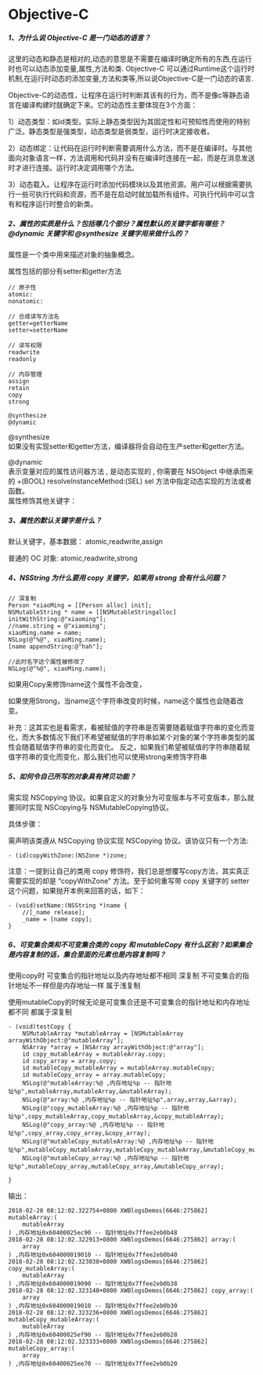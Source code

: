 # Objective-C

##### 1、为什么说 Objective-C 是一门动态的语言？

这里的动态和静态是相对的,动态的意思是不需要在编译时确定所有的东西,在运行时也可以动态添加变量,属性,方法和类. Objective-C 可以通过Runtime这个运行时机制,在运行时动态的添加变量,方法和类等,所以说Objective-C是一门动态的语言.

Objective-C的动态性，让程序在运行时判断其该有的行为，而不是像c等静态语言在编译构建时就确定下来。它的动态性主要体现在3个方面：

1）动态类型：如id类型。实际上静态类型因为其固定性和可预知性而使用的特别广泛。静态类型是强类型，动态类型是弱类型，运行时决定接收者。

2）动态绑定：让代码在运行时判断需要调用什么方法，而不是在编译时。与其他面向对象语言一样，方法调用和代码并没有在编译时连接在一起，而是在消息发送时才进行连接。运行时决定调用哪个方法。

3）动态载入。让程序在运行时添加代码模块以及其他资源。用户可以根据需要执行一些可执行代码和资源，而不是在启动时就加载所有组件。可执行代码中可以含有和程序运行时整合的新类。

##### 2、属性的实质是什么？包括哪几个部分？属性默认的关键字都有哪些？@dynamic 关键字和 @synthesize 关键字用来做什么的？

属性是一个类中用来描述对象的抽象概念。

属性包括的部分有setter和getter方法

```
// 原子性
atomic: 
nonatomic:

// 合成读写方法名
getter=getterName
setter=setterName

// 读写权限
readwrite
readonly

// 内存管理
assign
retain
copy
strong

@synthesize
@dynamic
```

@synthesize  
如果没有实现setter和getter方法，编译器将会自动在生产setter和getter方法。

@dynamic  
表示变量对应的属性访问器方法 , 是动态实现的 , 你需要在 NSObject 中继承而来的 +\(BOOL\) resolveInstanceMethod:\(SEL\) sel 方法中指定动态实现的方法或者函数。  
属性修饰其他关键字：

##### 3、属性的默认关键字是什么？

默认关键字，基本数据： atomic,readwrite,assign

普通的 OC 对象: atomic,readwrite,strong

##### 4、NSString 为什么要用 copy 关键字，如果用 strong 会有什么问题？

```
// 深复制
Person *xiaoMing = [[Person alloc] init];
NSMutableString * name = [[NSMutableStringalloc] initWithString:@"xiaoming"];
//name.string = @"xiaoming";
xiaoMing.name = name;
NSLog(@"%@", xiaoMing.name);
[name appendString:@"hah"];

//此时名字这个属性被修改了
NSLog(@"%@", xiaoMing.name);
```

如果用Copy来修饰name这个属性不会改变，

如果使用Strong，当name这个字符串改变的时候，name这个属性也会随着改变。

补充：这其实也是看需求，看被赋值的字符串是否需要随着赋值字符串的变化而变化，而大多数情况下我们不希望被赋值的字符串如某个对象的某个字符串类型的属性会随着赋值字符串的变化而变化。 反之，如果我们希望被赋值的字符串随着赋值字符串的变化而变化，那么我们也可以使用strong来修饰字符串

##### 5、如何令自己所写的对象具有拷贝功能？

需实现 NSCopying 协议。如果自定义的对象分为可变版本与不可变版本，那么就要同时实现 NSCopying与 NSMutableCopying协议。

具体步骤：

需声明该类遵从 NSCopying 协议实现 NSCopying 协议。该协议只有一个方法:

`- (id)copyWithZone:(NSZone *)zone;`

注意：一提到让自己的类用 copy 修饰符，我们总是想覆写copy方法，其实真正需要实现的却是 “copyWithZone” 方法。至于如何重写带 copy 关键字的 setter这个问题，如果抛开本例来回答的话，如下：

```
- (void)setName:(NSString *)name {
    //[_name release];
    _name = [name copy];
}
```

##### 6、可变集合类和不可变集合类的 copy  和 mutableCopy 有什么区别？如果集合是内容复制的话，集合里面的元素也是内容复制吗？

使用copy时 可变集合的指针地址以及内存地址都不相同 深复制 不可变集合的指针地址不一样但是内存地址一样 属于浅复制

使用mutableCopy的时候无论是可变集合还是不可变集合的指针地址和内存地址都不同 都属于深复制

```
- (void)testCopy {
    NSMutableArray *mutableArray = [NSMutableArray arrayWithObject:@"mutableArray"];
    NSArray *array = [NSArray arrayWithObject:@"array"];
    id copy_mutableArray = mutableArray.copy;
    id copy_array = array.copy;
    id mutableCopy_mutableArray = mutableArray.mutableCopy;
    id mutableCopy_array = array.mutableCopy;
    NSLog(@"mutableArray:%@ ,内存地址%p -- 指针地址%p",mutableArray,mutableArray,&mutableArray);
    NSLog(@"array:%@ ,内存地址%p -- 指针地址%p",array,array,&array);
    NSLog(@"copy_mutableArray:%@ ,内存地址%p -- 指针地址%p",copy_mutableArray,copy_mutableArray,&copy_mutableArray);
    NSLog(@"copy_array:%@ ,内存地址%p -- 指针地址%p",copy_array,copy_array,&copy_array);
    NSLog(@"mutableCopy_mutableArray:%@ ,内存地址%p -- 指针地址%p",mutableCopy_mutableArray,mutableCopy_mutableArray,&mutableCopy_mutableArray);
    NSLog(@"mutableCopy_array:%@ ,内存地址%p -- 指针地址%p",mutableCopy_array,mutableCopy_array,&mutableCopy_array);

}
```

输出：

```
2018-02-28 08:12:02.322754+0800 XWBlogsDemos[6646:275862] mutableArray:(
    mutableArray
) ,内存地址0x60400025ec90 -- 指针地址0x7ffee2eb0b48
2018-02-28 08:12:02.322913+0800 XWBlogsDemos[6646:275862] array:(
    array
) ,内存地址0x604000019010 -- 指针地址0x7ffee2eb0b40
2018-02-28 08:12:02.323038+0800 XWBlogsDemos[6646:275862] copy_mutableArray:(
    mutableArray
) ,内存地址0x604000019090 -- 指针地址0x7ffee2eb0b38
2018-02-28 08:12:02.323140+0800 XWBlogsDemos[6646:275862] copy_array:(
    array
) ,内存地址0x604000019010 -- 指针地址0x7ffee2eb0b30
2018-02-28 08:12:02.323236+0800 XWBlogsDemos[6646:275862] mutableCopy_mutableArray:(
    mutableArray
) ,内存地址0x60400025ef90 -- 指针地址0x7ffee2eb0b28
2018-02-28 08:12:02.323333+0800 XWBlogsDemos[6646:275862] mutableCopy_array:(
    array
) ,内存地址0x60400025ee70 -- 指针地址0x7ffee2eb0b20
```





